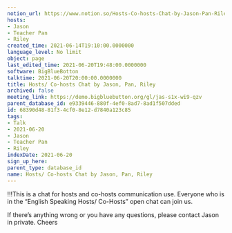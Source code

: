 ```yaml
---
notion_url: https://www.notion.so/Hosts-Co-hosts-Chat-by-Jason-Pan-Riley-68390d4881f34cf08e12d7840a123c85
hosts:
- Jason
- Teacher Pan
- Riley
created_time: 2021-06-14T19:10:00.0000000
language_level: No limit
object: page
last_edited_time: 2021-06-20T19:48:00.0000000
software: BigBlueBotton
talktime: 2021-06-20T20:00:00.0000000
title: Hosts/ Co-hosts Chat by Jason, Pan, Riley
archived: false
meeting_link: https://demo.bigbluebutton.org/gl/jas-s1x-wi9-qzv
parent_database_id: e9339446-880f-4ef0-8ad7-8ad1f507dded
id: 68390d48-81f3-4cf0-8e12-d7840a123c85
tags:
- Talk
- 2021-06-20
- Jason
- Teacher Pan
- Riley
indexDate: 2021-06-20
sign_up_here: 
parent_type: database_id
name: Hosts/ Co-hosts Chat by Jason, Pan, Riley
---
```


!!!This is a chat for hosts and co-hosts communication use. Everyone who is in the “English Speaking Hosts/ Co-Hosts” open chat can join us.

If there’s anything wrong or you have any questions, please contact Jason in private. Cheers

